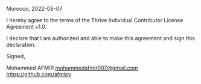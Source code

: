 Morocco, 2022-08-07

I hereby agree to the terms of the Thrive Individual Contributor License Agreement v1.0.

I declare that I am authorized and able to make this agreement and sign this declaration.

Signed,

Mohammed AFMIR mohammedafmir007@gmail.com https://github.com/afmipy
